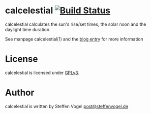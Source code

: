 # calcelestial [![Build Status](https://travis-ci.org/stv0g/calcelestial.svg?branch=master)](https://travis-ci.org/stv0g/calcelestial)

calcelestial calculates the sun's rise/set times, the solar noon and the daylight time duration.

See manpage calcelestial(1) and the [blog entry](https://www.noteblok.net/2012/12/23/cron-jobs-fur-sonnenauf-untergang/) for more information

# License

calcelestial is licensed under [GPLv3](https://www.gnu.org/licenses/gpl-3.0.html).

# Author

calcelestial is written by Steffen Vogel <post@steffenvogel.de>